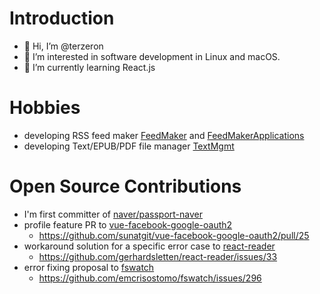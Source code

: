 # Introduction
- 👋 Hi, I’m @terzeron
- 👀 I’m interested in software development in Linux and macOS.
- 🌱 I’m currently learning React.js

# Hobbies
- developing RSS feed maker [FeedMaker](https://github.com/terzeron/FeedMaker) and [FeedMakerApplications](https://github.com/terzeron/FeedMakerApplications)
- developing Text/EPUB/PDF file manager [TextMgmt](https://github.com/terzeron/TextMgmt)

# Open Source Contributions
- I'm first committer of [naver/passport-naver](https://github.com/naver/passport-naver)
- profile feature PR to [vue-facebook-google-oauth2](https://github.com/sunatgit/vue-facebook-google-oauth2)
  - https://github.com/sunatgit/vue-facebook-google-oauth2/pull/25
- workaround solution for a specific error case to [react-reader](https://github.com/gerhardsletten/react-reader)
  - https://github.com/gerhardsletten/react-reader/issues/33
- error fixing proposal to [fswatch](https://github.com/emcrisostomo/fswatch)
  - https://github.com/emcrisostomo/fswatch/issues/296
